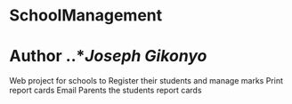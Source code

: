 # SchoolManagement 
# Author ..****Joseph Gikonyo***
Web project for schools to Register their students and manage marks
Print report cards
Email Parents the students report cards



